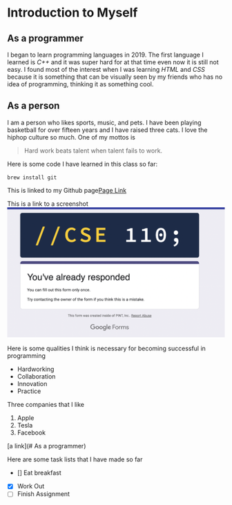 # Introduction to Myself
## As a programmer
I began to learn programming languages in 2019. The first language I learned is *C++* and it was super hard for at that time even now it is still not easy. I found most of the interest when I was learning *HTML* and *CSS* because it is something that can be visually seen by my friends who has no idea of programming, thinking it as something cool.

## As a person
I am a person who likes sports, music, and pets. I have been playing basketball for over fifteen years and I have raised three cats. I love the hiphop culture so much. One of my mottos is 
>Hard work beats talent when talent fails to work.


Here is some code I have learned in this class so far:
```
brew install git
```

This is linked to my Github page[Page Link](https://github.com/scottieboyzhang)

This is a link to a screenshot ![A screenshot](pic1.png)

Here is some qualities I think is necessary for becoming successful in programming
- Hardworking
- Collaboration
- Innovation
- Practice
  
Three companies that I like
1. Apple
2. Tesla
3. Facebook

[a link](# As a programmer)

Here are some task lists that I have made so far
- [] Eat breakfast
- [x] Work Out
- [ ] Finish Assignment
